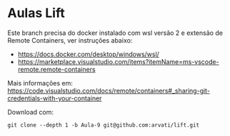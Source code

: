 # Aulas Lift

Este branch precisa do docker instalado com wsl versão 2 e extensão de Remote Containers, ver instruções abaixo:
* https://docs.docker.com/desktop/windows/wsl/
* https://marketplace.visualstudio.com/items?itemName=ms-vscode-remote.remote-containers

Mais informações em: https://code.visualstudio.com/docs/remote/containers#_sharing-git-credentials-with-your-container


Download com: 
```
git clone --depth 1 -b Aula-9 git@github.com:arvati/lift.git
```
